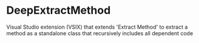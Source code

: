# DeepExtractMethod
Visual Studio extension (VSIX) that extends 'Extract Method' to extract a method as a standalone class that recursively includes all dependent code
